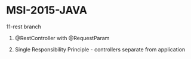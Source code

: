 # MSI-2015-JAVA

11-rest branch

1. @RestController with @RequestParam


2. Single Responsibility Principle - controllers separate from application